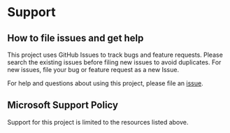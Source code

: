 # Support

## How to file issues and get help  

This project uses GitHub Issues to track bugs and feature requests. Please search the existing 
issues before filing new issues to avoid duplicates.  For new issues, file your bug or 
feature request as a new Issue.

For help and questions about using this project, please file an [issue](https://github.com/Azure/trusted-signing-action/issues).

## Microsoft Support Policy  

Support for this project is limited to the resources listed above.
